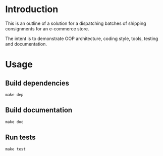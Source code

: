 # Introduction

This is an outline of a solution for a dispatching batches of shipping consignments for an e-commerce store.

The intent is to demonstrate OOP architecture, coding style, tools, testing and documentation.

# Usage

## Build dependencies

    make dep

## Build documentation

    make doc

## Run tests

    make test
